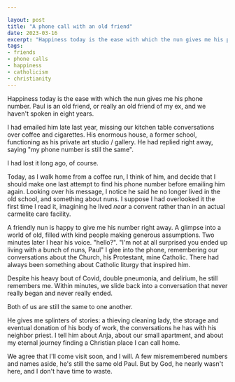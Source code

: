 ```yaml
---

layout: post
title: "A phone call with an old friend"
date: 2023-03-16
excerpt: "Happiness today is the ease with which the nun gives me his phone number. Paul is an old friend, or really an old friend of my ex, and we haven't spoken in eight years."
tags:
- friends
- phone calls
- happiness
- catholicism
- christianity
---
```

Happiness today is the ease with which the nun gives me his phone number. Paul is an old friend, or really an old friend of my ex, and we haven't spoken in eight years.

I had emailed him late last year, missing our kitchen table conversations over coffee and cigarettes. His enormous house, a former school, functioning as his private art studio / gallery. He had replied right away, saying "my phone number is still the same". 

I had lost it long ago, of course.

Today, as I walk home from a coffee run, I think of him, and decide that I should make one last attempt to find his phone number before emailing him again. Looking over his message, I notice he said he no longer lived in the old school, and something about nuns. I suppose I had overlooked it the first time I read it, imagining he lived _near_ a convent rather than in an actual carmelite care facility.

A friendly nun is happy to give me his number right away. A glimpse into a world of old, filled with kind people making generous assumptions. Two minutes later I hear his voice. "hello?". "I'm not at all surprised you ended up living with a bunch of nuns, Paul" I glee into the phone, remembering our conversations about the Church, his Protestant, mine Catholic. There had always been something about Catholic liturgy that inspired him.

Despite his heavy bout of Covid, double pneumonia, and delirium, he still remembers me. Within minutes, we slide back into a conversation that never really began and never really ended.

Both of us are still the same to one another. 

He gives me splinters of stories: a thieving cleaning lady, the storage and eventual donation of his body of work, the conversations he has with his neighbor priest. I tell him about Anja, about our small apartment, and about my eternal journey finding a Christian place I can call home.

We agree that I'll come visit soon, and I will. A few misremembered numbers and names aside, he's still the same old Paul. But by God, he nearly wasn't here, and I don't have time to waste.
